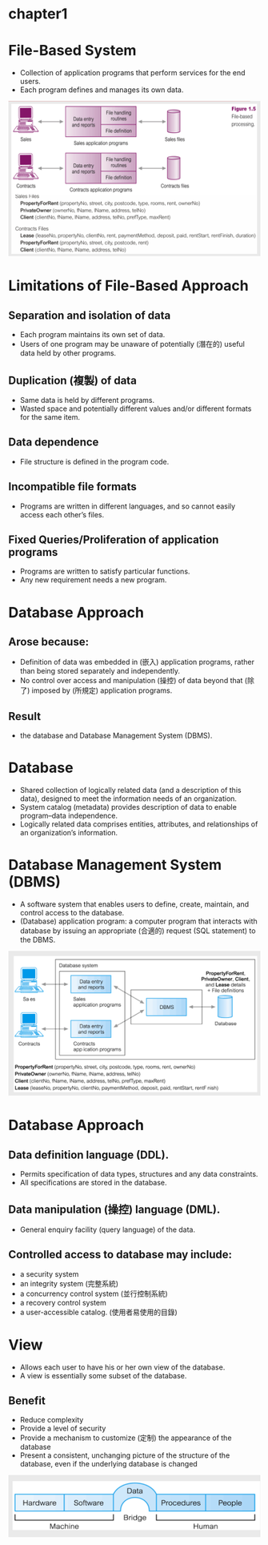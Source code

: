 # chapter1
# File-Based System
* Collection of application programs that perform services for the end users.
* Each program defines and manages its own data.

![](https://github.com/yucing/database/blob/main/picture/FBS.png)

# Limitations of File-Based Approach
## Separation and isolation of data
* Each program maintains its own set of data.
* Users of one program may be unaware of potentially (潛在的) useful data held by other programs.
## Duplication (複製) of data
* Same data is held by different programs.
* Wasted space and potentially different values and/or different formats for the same item.
## Data dependence
* File structure is defined in the program code.
## Incompatible file formats
* Programs are written in different languages, and so cannot easily access each other’s files.
## Fixed Queries/Proliferation of application programs
* Programs are written to satisfy particular functions.
* Any new requirement needs a new program.

# Database Approach
## Arose because:
* Definition of data was embedded in (嵌入) application programs, rather than being stored separately and independently.
* No control over access and manipulation (操控) of data beyond that (除了) imposed by (所規定) application programs.
## Result
* the database and Database Management System (DBMS).

# Database
* Shared collection of logically related data (and a description of this data), designed to meet the information needs of an organization.
* System catalog (metadata) provides description of data to enable program–data independence.
* Logically related data comprises entities, attributes, and relationships of an organization’s information.

# Database Management System (DBMS)
* A software system that enables users to define, create, maintain, and control access to the database.
* (Database) application program: a computer program that interacts with database by issuing an appropriate (合適的) request (SQL statement) to the DBMS.

![](https://github.com/yucing/database/blob/main/picture/DBMS.png)

# Database Approach
## Data definition language (DDL).
* Permits specification of data types, structures and any data constraints.
* All specifications are stored in the database.
## Data manipulation (操控) language (DML).
* General enquiry facility (query language) of the data.
## Controlled access to database may include:
* a security system
* an integrity system (完整系統)
* a concurrency control system (並行控制系統)
* a recovery control system
* a user-accessible catalog. (使用者易使用的目錄)

# View
* Allows each user to have his or her own view of the database.
* A view is essentially some subset of the database.
## Benefit
* Reduce complexity
* Provide a level of security
* Provide a mechanism to customize (定制) the appearance of the database
* Present a consistent, unchanging picture of the structure of the database, even if the underlying database is changed

![](https://github.com/yucing/database/blob/main/picture/DBMS2.png)